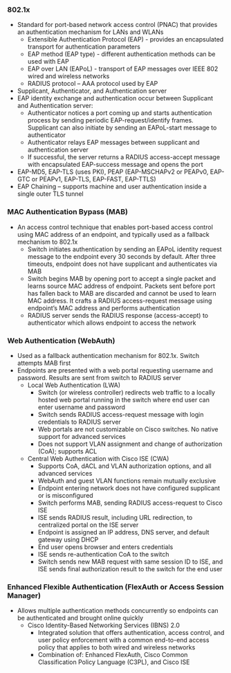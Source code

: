 ### 802.1x  
* Standard for port-based network access control (PNAC) that provides an authentication mechanism for LANs and WLANs  
  * Extensible Authentication Protocol (EAP) - provides an encapsulated transport for authentication parameters  
  * EAP method (EAP type) - different authentication methods can be used with EAP  
  * EAP over LAN (EAPoL) - transport of EAP messages over IEEE 802 wired and wireless networks  
  * RADIUS protocol – AAA protocol used by EAP  
* Supplicant, Authenticator, and Authentication server  
* EAP identity exchange and authentication occur between Supplicant and Authentication server:  
  * Authenticator notices a port coming up and starts authentication process by sending periodic EAP-request/identify frames. Supplicant can also initiate by sending an EAPoL-start message to authenticator  
  * Authenticator relays EAP messages between supplicant and authentication server  
  * If successful, the server returns a RADIUS access-accept message with encapsulated EAP-success message and opens the port  
* EAP-MD5, EAP-TLS (uses PKI), PEAP (EAP-MSCHAPv2 or PEAPv0, EAP-GTC or PEAPv1, EAP-TLS, EAP-FAST, EAP-TTLS)  
* EAP Chaining – supports machine and user authentication inside a single outer TLS tunnel  


### MAC Authentication Bypass (MAB)  
* An access control technique that enables port-based access control using MAC address of an endpoint, and typically used as a fallback mechanism to 802.1x  
  * Switch initiates authentication by sending an EAPoL identity request message to the endpoint every 30 seconds by default. After three timeouts, endpoint does not have supplicant and authenticates via MAB  
  * Switch begins MAB by opening port to accept a single packet and learns source MAC address of endpoint. Packets sent before port has fallen back to MAB are discarded and cannot be used to learn MAC address. It crafts a RADIUS access-request message using endpoint’s MAC address and performs authentication  
  * RADIUS server sends the RADIUS response (access-accept) to authenticator which allows endpoint to access the network  


### Web Authentication (WebAuth)  
* Used as a fallback authentication mechanism for 802.1x. Switch attempts MAB first  
* Endpoints are presented with a web portal requesting username and password. Results are sent from switch to RADIUS server  
  * Local Web Authentication (LWA)  
    * Switch (or wireless controller) redirects web traffic to a locally hosted web portal running in the switch where end user can enter username and password  
    * Switch sends RADIUS access-request message with login credentials to RADIUS server  
    * Web portals are not customizable on Cisco switches. No native support for advanced services  
    * Does not support VLAN assignment and change of authorization (CoA); supports ACL  
  * Central Web Authentication with Cisco ISE (CWA)  
    * Supports CoA, dACL and VLAN authorization options, and all advanced services  
    * WebAuth and guest VLAN functions remain mutually exclusive  
    * Endpoint entering network does not have configured supplicant or is misconfigured  
    * Switch performs MAB, sending RADIUS access-request to Cisco ISE  
    * ISE sends RADIUS result, including URL redirection, to centralized portal on the ISE server  
    * Endpoint is assigned an IP address, DNS server, and default gateway using DHCP  
    * End user opens browser and enters credentials  
    * ISE sends re-authentication CoA to the switch  
    * Switch sends new MAB request with same session ID to ISE, and ISE sends final authorization result to the switch for the end user  


### Enhanced Flexible Authentication (FlexAuth or Access Session Manager)  
* Allows multiple authentication methods concurrently so endpoints can be authenticated and brought online quickly  
  * Cisco Identity-Based Networking Services (IBNS) 2.0  
    * Integrated solution that offers authentication, access control, and user policy enforcement with a common end-to-end access policy that applies to both wired and wireless networks  
    * Combination of: Enhanced FlexAuth, Cisco Common Classification Policy Language (C3PL), and Cisco ISE  
    
    
    

